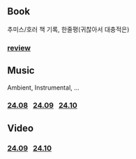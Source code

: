 
## Book
추미스/호러 책 기록, 한줄평(귀찮아서 대충적은)
### [review](Book/review.md#f)

## Music
Ambient, Instrumental, ...
### [24.08](Music/24.08.md) &nbsp; [24.09](Music/24.09.md) &nbsp; [24.10](Music/24.10.md)

## Video
### [24.09](Video/24.09.md) &nbsp; [24.10](Video/24.10.md)

